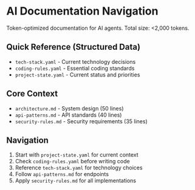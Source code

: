 # AI Documentation Navigation

Token-optimized documentation for AI agents. Total size: <2,000 tokens.

## Quick Reference (Structured Data)
- `tech-stack.yaml` - Current technology decisions
- `coding-rules.yaml` - Essential coding standards
- `project-state.yaml` - Current status and priorities

## Core Context
- `architecture.md` - System design (50 lines)
- `api-patterns.md` - API standards (40 lines)
- `security-rules.md` - Security requirements (35 lines)

## Navigation
1. Start with `project-state.yaml` for current context
2. Check `coding-rules.yaml` before writing code
3. Reference `tech-stack.yaml` for technology choices
4. Follow `api-patterns.md` for endpoints
5. Apply `security-rules.md` for all implementations